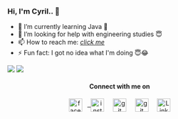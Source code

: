 ### Hi, I'm Cyril.. 👋 
  

- 🌱 I’m currently learning Java 🐍
- 🤔 I’m looking for help with engineering studies 😇
- 📫 How to reach me: <a href="https://instagram.com/cyrils_magazine/"><em>click me</em></a> 
- ⚡ Fun fact: I got no idea what I'm doing 😇😂


<img src="https://github-readme-stats.vercel.app/api?username=cyril1010">

<img src="https://github-readme-stats.vercel.app/api/top-langs/?username=cyril1010&amp;">


<h4 align="center">Connect with me on</h4>
<p align="center">
<a href="https://www.facebook.com/cyril10100/" target="blank"><img align="center" src="https://cdn.jsdelivr.net/npm/simple-icons@3.0.1/icons/facebook.svg" alt="facebook" height="30" width="30" /></a> &nbsp;
<a href="https://instagram.com/cyrils_magazine/" target="blank"> &nbsp <img align="center" src="https://cdn.jsdelivr.net/npm/simple-icons@3.0.1/icons/instagram.svg" alt="instagram" height="30" width="30" /></a> &nbsp;&nbsp;&nbsp;
<a href="https://github.com/cyril1010/" target="blank"><img align="center" src="https://cdn.jsdelivr.net/npm/simple-icons@3.0.1/icons/github.svg" alt="git" height="30" width="30" /></a> &nbsp;&nbsp;&nbsp;
<a href="mailto:kucyril7@gmail.com" target="blank"><img align="center" src="https://cdn.jsdelivr.net/npm/simple-icons@3.0.1/icons/gmail.svg" alt="git" height="30" width="30" /></a> &nbsp;&nbsp;&nbsp;
<a href="https://www.linkedin.com/in/cyril1010" target="blank"><img align="center" src="https://cdn.jsdelivr.net/npm/simple-icons@3.0.1/icons/linkedin.svg" alt="LinkedIn" height="30" width="30" /></a> 
 
